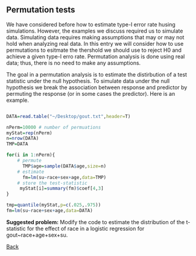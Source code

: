 ## Permutation tests

We have considered before how to estimate type-I error rate husing simulations. However, the examples we discuss required us to simulate data. Simulating data requires making assumptions that may or may not hold when analyzing real data. In this entry we will consider how to use permutations to esitmate the thershold we should use to reject H0 and achieve a given type-I erro rate. Permutation analysis is done using real data; thus, there is no need to make any assumptions.

The goal in a permutation analysis is to estimate the distirbution of a test statistic under the null hypothesis. To simulate data under the null hypothesis we break the association between response and predictor by permuting the response (or in some cases the predictor). Here is an example.


```r

DATA=read.table("~/Desktop/gout.txt",header=T)

nPerm=10000 # number of permuations
myStat=rep(nPerm)
n=nrow(DATA)
TMP=DATA

for(i in 1:nPerm){
	# permute
	  TMP$age=sample(DATA$age,size=n)	  
	# estimate
	  fm=lm(su~race+sex+age,data=TMP)	  
	# store the test-statistic
	 myStat[i]=summary(fm)$coef[4,3]
}

tmp=quantile(myStat,p=c(.025,.975))
fm=lm(su~race+sex+age,data=DATA)
```


**Suggested problem:** Modify the code to estimate the distribution of the t-statistic for the effect of race
in a logistic regression for gout~race+age+sex+su.

[Back](https://github.com/gdlc/STAT_COMP/)
